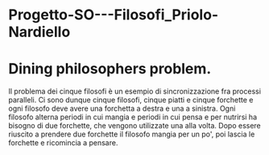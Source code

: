 # Progetto-SO---Filosofi_Priolo-Nardiello
# Dining philosophers problem.

Il problema dei cinque filosofi è un esempio di sincronizzazione fra processi paralleli. Ci sono dunque cinque filosofi, cinque piatti e cinque forchette e ogni filosofo deve avere una forchetta a destra e una a sinistra. Ogni filosofo alterna periodi in cui mangia e periodi in cui pensa e per nutrirsi ha bisogno di due forchette, che vengono utilizzate una alla volta. Dopo essere riuscito a prendere due forchette il filosofo mangia per un po', poi lascia le forchette e ricomincia a pensare. 
